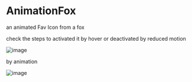# AnimationFox

an animated Fav Icon from a fox

check the steps to activated it by hover or deactivated by reduced motion

![image](https://github.com/user-attachments/assets/42c33eec-e27e-478c-94c9-25beefa67954)

by animation

![image](https://github.com/user-attachments/assets/b3ad99ad-4d39-47fb-9e54-7f5ba3197f81)

